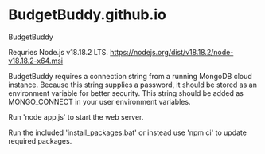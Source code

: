 # BudgetBuddy.github.io
BudgetBuddy

Requries Node.js v18.18.2 LTS. https://nodejs.org/dist/v18.18.2/node-v18.18.2-x64.msi

BudgetBuddy requires a connection string from a running MongoDB cloud instance.
Because this string supplies a password, it should be stored as an environment variable for better security.
This string should be added as MONGO_CONNECT in your user environment variables.

Run 'node app.js' to start the web server.

Run the included 'install_packages.bat' or instead use 'npm ci' to update required packages.
